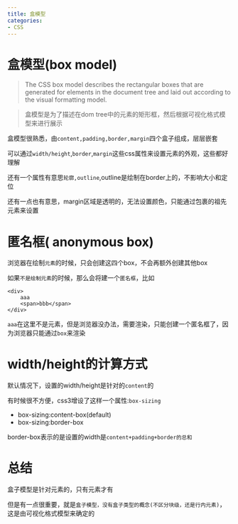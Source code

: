 ```yaml
---
title: 盒模型
categories: 
- CSS
---
```


# 盒模型(box model)

> The CSS box model describes the rectangular boxes that are generated for elements in the document tree and laid out according to the visual formatting model.

> 盒模型是为了描述在dom tree中的元素的矩形框，然后根据可视化格式模型来进行展示

盒模型很熟悉，由`content,padding,border,margin`四个盒子组成，层层嵌套


可以通过`width/height`,`border`,`margin`这些css属性来设置元素的外观，这些都好理解

还有一个属性有意思`轮廓,outline`,outline是绘制在border上的，不影响大小和定位

还有一点也有意思，margin区域是透明的，无法设置颜色，只能通过包裹的祖先元素来设置



# 匿名框( anonymous box)

浏览器在绘制`元素`的时候，只会创建这四个box，不会再额外创建其他box

如果`不是绘制元素`的时候，那么会将建一个`匿名框`，比如

```
<div>
    aaa
    <span>bbb</span>
</div>
```
`aaa`在这里不是元素，但是浏览器没办法，需要渲染，只能创建一个匿名框了，因为浏览器只能通过`box`来渲染

# width/height的计算方式

默认情况下，设置的width/height是针对的`content`的

有时候很不方便，css3增设了这样一个属性:`box-sizing`

- box-sizing:content-box(default)
- box-sizing:border-box

border-box表示的是设置的width是`content+padding+border的总和`


# 总结

盒子模型是针对元素的，只有元素才有

但是有一点很重要，就是`盒子模型，没有盒子类型的概念(不区分块级，还是行内元素)`，这是由可视化格式模型来确定的